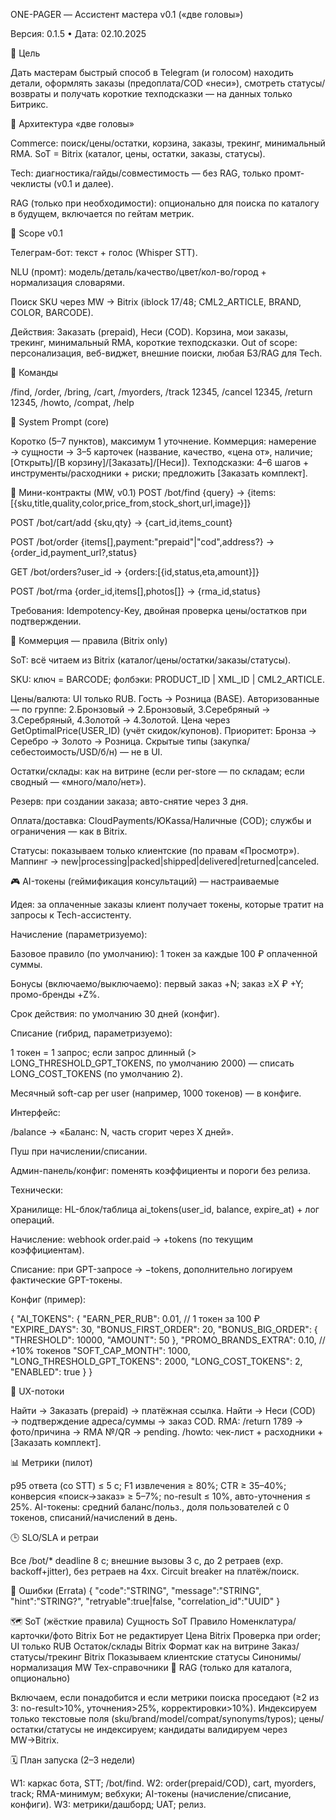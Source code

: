 ONE-PAGER — Ассистент мастера v0.1 («две головы»)

Версия: 0.1.5 • Дата: 02.10.2025

🎯 Цель

Дать мастерам быстрый способ в Telegram (и голосом) находить детали, оформлять заказы (предоплата/COD «неси»), смотреть статусы/возвраты и получать короткие техподсказки — на данных только Битрикс.

🧠 Архитектура «две головы»

Commerce: поиск/цены/остатки, корзина, заказы, трекинг, минимальный RMA. SoT = Bitrix (каталог, цены, остатки, заказы, статусы).

Tech: диагностика/гайды/совместимость — без RAG, только промт-чеклисты (v0.1 и далее).

RAG (только при необходимости): опционально для поиска по каталогу в будущем, включается по гейтам метрик.

🧱 Scope v0.1

Телеграм-бот: текст + голос (Whisper STT).

NLU (промт): модель/деталь/качество/цвет/кол-во/город + нормализация словарями.

Поиск SKU через MW → Bitrix (iblock 17/48; CML2_ARTICLE, BRAND, COLOR, BARCODE).

Действия: Заказать (prepaid), Неси (COD). Корзина, мои заказы, трекинг, минимальный RMA, короткие техподсказки.
Out of scope: персонализация, веб-виджет, внешние поиски, любая БЗ/RAG для Tech.

🔑 Команды

/find, /order, /bring, /cart, /myorders, /track 12345, /cancel 12345, /return 12345, /howto, /compat, /help

🧠 System Prompt (core)

Коротко (5–7 пунктов), максимум 1 уточнение.
Коммерция: намерение → сущности → 3–5 карточек (название, качество, «цена от», наличие; [Открыть]/[В корзину]/[Заказать]/[Неси]).
Техподсказки: 4–6 шагов + инструменты/расходники + риски; предложить [Заказать комплект].

🔗 Мини-контракты (MW, v0.1)
POST /bot/find {query}
→ {items:[{sku,title,quality,color,price_from,stock_short,url,image}]}

POST /bot/cart/add {sku,qty}
→ {cart_id,items_count}

POST /bot/order {items[],payment:"prepaid"|"cod",address?}
→ {order_id,payment_url?,status}

GET  /bot/orders?user_id
→ {orders:[{id,status,eta,amount}]}

POST /bot/rma {order_id,items[],photos[]}
→ {rma_id,status}


Требования: Idempotency-Key, двойная проверка цены/остатков при подтверждении.

🛒 Коммерция — правила (Bitrix only)

SoT: всё читаем из Bitrix (каталог/цены/остатки/заказы/статусы).

SKU: ключ = BARCODE; фолбэки: PRODUCT_ID | XML_ID | CML2_ARTICLE.

Цены/валюта: UI только RUB. Гость → Розница (BASE). Авторизованные — по группе:
2.Бронзовый → 2.Бронзовый, 3.Серебряный → 3.Серебряный, 4.Золотой → 4.Золотой.
Цена через GetOptimalPrice(USER_ID) (учёт скидок/купонов). Приоритет: Бронза → Серебро → Золото → Розница.
Скрытые типы (закупка/себестоимость/USD/б/н) — не в UI.

Остатки/склады: как на витрине (если per-store — по складам; если сводный — «много/мало/нет»).

Резерв: при создании заказа; авто-снятие через 3 дня.

Оплата/доставка: CloudPayments/ЮKassa/Наличные (COD); службы и ограничения — как в Bitrix.

Статусы: показываем только клиентские (по правам «Просмотр»). Маппинг → new|processing|packed|shipped|delivered|returned|canceled.

🎮 AI-токены (геймификация консультаций) — настраиваемые

Идея: за оплаченные заказы клиент получает токены, которые тратит на запросы к Tech-ассистенту.

Начисление (параметризуемо):

Базовое правило (по умолчанию): 1 токен за каждые 100 ₽ оплаченной суммы.

Бонусы (включаемо/выключаемо): первый заказ +N; заказ ≥X ₽ +Y; промо-бренды +Z%.

Срок действия: по умолчанию 30 дней (конфиг).

Списание (гибрид, параметризуемо):

1 токен = 1 запрос; если запрос длинный (> LONG_THRESHOLD_GPT_TOKENS, по умолчанию 2000) — списать LONG_COST_TOKENS (по умолчанию 2).

Месячный soft-cap per user (например, 1000 токенов) — в конфиге.

Интерфейс:

/balance → «Баланс: N, часть сгорит через X дней».

Пуш при начислении/списании.

Админ-панель/конфиг: поменять коэффициенты и пороги без релиза.

Технически:

Хранилище: HL-блок/таблица ai_tokens(user_id, balance, expire_at) + лог операций.

Начисление: webhook order.paid → +tokens (по текущим коэффициентам).

Списание: при GPT-запросе → −tokens, дополнительно логируем фактические GPT-токены.

Конфиг (пример):

{
  "AI_TOKENS": {
    "EARN_PER_RUB": 0.01,           // 1 токен за 100 ₽
    "EXPIRE_DAYS": 30,
    "BONUS_FIRST_ORDER": 20,
    "BONUS_BIG_ORDER": { "THRESHOLD": 10000, "AMOUNT": 50 },
    "PROMO_BRANDS_EXTRA": 0.10,     // +10% токенов
    "SOFT_CAP_MONTH": 1000,
    "LONG_THRESHOLD_GPT_TOKENS": 2000,
    "LONG_COST_TOKENS": 2,
    "ENABLED": true
  }
}

🧩 UX-потоки

Найти → Заказать (prepaid) → платёжная ссылка.
Найти → Неси (COD) → подтверждение адреса/суммы → заказ COD.
RMA: /return 1789 → фото/причина → RMA №/QR → pending.
/howto: чек-лист + расходники + [Заказать комплект].

📊 Метрики (пилот)

p95 ответа (со STT) ≤ 5 с; F1 извлечения ≥ 80%; CTR ≥ 35–40%; конверсия «поиск→заказ» ≥ 5–7%; no-result ≤ 10%, авто-уточнения ≤ 25%.
AI-токены: средний баланс/польз., доля пользователей с 0 токенов, списаний/начислений в день.

🕒 SLO/SLA и ретраи

Все /bot/* deadline 8 с; внешние вызовы 3 с, до 2 ретраев (exp. backoff+jitter), без ретраев на 4xx. Circuit breaker на платёж/поиск.

🧩 Ошибки (Errata)
{ "code":"STRING", "message":"STRING", "hint":"STRING?", "retryable":true|false, "correlation_id":"UUID" }

🗺️ SoT (жёсткие правила)
Сущность	SoT	Правило
Номенклатура/карточки/фото	Bitrix	Бот не редактирует
Цена	Bitrix	Проверка при order; UI только RUB
Остаток/склады	Bitrix	Формат как на витрине
Заказ/статусы/трекинг	Bitrix	Показываем клиентские статусы
Синонимы/нормализация	MW	Тех-справочники
🔌 RAG (только для каталога, опционально)

Включаем, если понадобится и если метрики поиска проседают (≥2 из 3: no-result>10%, уточнения>25%, корректировки>10%).
Индексируем только текстовые поля (sku/brand/model/compat/synonyms/typos); цены/остатки/статусы не индексируем; кандидаты валидируем через MW→Bitrix.

🗓️ План запуска (2–3 недели)

W1: каркас бота, STT; /bot/find.
W2: order(prepaid/COD), cart, myorders, track; RMA-минимум; вебхуки; AI-токены (начисление/списание, конфиги).
W3: метрики/дашборд; UAT; релиз.